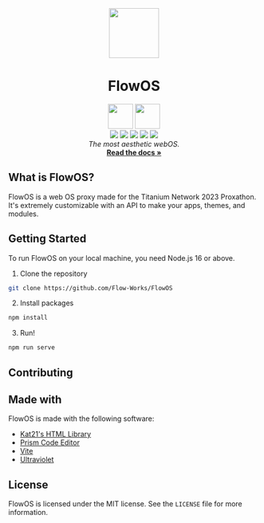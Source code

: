 <div align="center">
  <img src="https://raw.githubusercontent.com/Flow-Works/FlowOS/master/src/assets/flow.png" width="100px">
 
  # FlowOS

  <img src="https://cdn.rawgit.com/standard/standard/master/badge.svg" height="50">
  <a href="https://discord.gg/axUqK8CN2n"><img src="https://raw.githubusercontent.com/Flow-Works/FlowOS/master/src/assets/badge.png" height="50"></a><br/>

  <img src="https://img.shields.io/github/stars/flow-works/flowos?style=for-the-badge" />
  <img src="https://img.shields.io/github/issues-pr/flow-works/flowos?style=for-the-badge" />
  <img src="https://img.shields.io/github/forks/flow-works/flowos?style=for-the-badge&color=orange" />
  <img src="https://img.shields.io/github/commit-activity/t/Flow-Works/FlowOS?style=for-the-badge&color=violet" />
  <img src="https://img.shields.io/github/actions/workflow/status/flow-works/flowos/build.yml?style=for-the-badge" />

  <br>
  <i>The most aesthetic webOS.</i>
  <br>
  <a href="https://docs.flow-works.me"><strong>Read the docs »</strong></a>
  <br>
  
</div>

## What is FlowOS?

FlowOS is a web OS proxy made for the Titanium Network 2023 Proxathon. It's extremely customizable with an API to make your apps, themes, and modules.

## Getting Started

To run FlowOS on your local machine, you need Node.js 16 or above. 

1. Clone the repository
```bash
git clone https://github.com/Flow-Works/FlowOS
```
2. Install packages
```bash
npm install
```
3. Run!
```bash
npm run serve
```
## Contributing


## Made with
FlowOS is made with the following software:
* [Kat21's HTML Library](https://github.com/datkat21/html)
* [Prism Code Editor](https://github.com/FIameCaster/prism-code-editor)
* [Vite](https://vitejs.dev)
* [Ultraviolet](https://github.com/titaniumnetwork-dev/ultraviolet)

## License
FlowOS is licensed under the MIT license. See the `LICENSE` file for more information.
